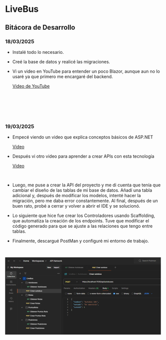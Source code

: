 # LiveBus

## Bitácora de Desarrollo

### 18/03/2025

- Instalé todo lo necesario.
- Creé la base de datos y realicé las migraciones.
- Vi un video en YouTube para entender un poco Blazor, aunque aun no lo usaré ya que primero me encargaré del backend.

    [Video de YouTube](https://www.youtube.com/watch?v=VDkiB5F7FH0)

&nbsp;
--- 
&nbsp;

### 19/03/2025

- Empecé viendo un video que explica conceptos básicos de ASP.NET 

    [Video](https://www.youtube.com/watch?v=Gua0O0Q7I58) 


- Después vi otro video para aprender a crear APIs con esta tecnología 

    [Video](https://www.youtube.com/watch?v=IhzQUI6XHPw)

&nbsp;
- Luego, me puse a crear la API del proyecto y me di cuenta que tenía que cambiar el diseño de las tablas de mi base de datos. Añadí una tabla adicional y, después de modificar los modelos, intenté hacer la migración, pero me daba error constantemente. Al final, después de un buen rato, probé a cerrar y volver a abrir el IDE y se solucionó.

- Lo siguiente que hice fue crear los Controladores usando Scaffolding, que automatiza la creación de los endpoints. Tuve que modificar el código generado para que se ajuste a las relaciones que tengo entre tablas.

- Finalmente, descargué PostMan y configuré mi entorno de trabajo. 

&nbsp;

![PostMan Configuration](./Recursos/PostMan1.png)
